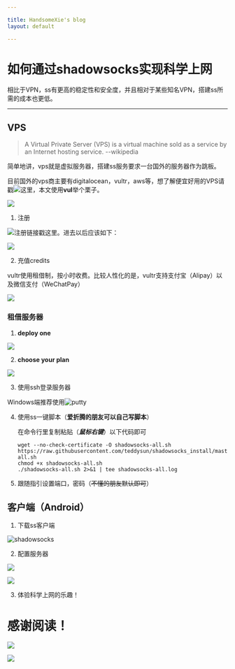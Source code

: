 ```yaml
---

title: HandsomeXie's blog
layout: default

---
```



# 如何通过shadowsocks实现科学上网
相比于VPN，ss有更高的稳定性和安全度，并且相对于某些知名VPN，搭建ss所需的成本也更低。

*********************

## VPS

>A Virtual Private Server (VPS) is a virtual machine sold as a service by an Internet hosting service.   --wikipedia

简单地讲，vps就是虚拟服务器，搭建ss服务要求一台国外的服务器作为跳板。

目前国外的vps商主要有digitalocean，vultr，aws等，想了解便宜好用的VPS请戳![这里](http://www.vpsdx.com/?ugfcba=uv70e3)，本文使用**vul**举个栗子。

![](/vultr.png)

1. 注册

![**注册链接戳这里**](https://www.vultr.com/?ref=7235190)。进去以后应该如下：

![](/注册.png)

2. 充值credits

vultr使用租借制，按小时收费。比较人性化的是，vultr支持支付宝（Alipay）以及微信支付（WeChatPay）

![](/cz.png)

### 租借服务器
1. **deploy one**

![](/jfwq1.png)

2. **choose your plan**


![](/jfwq2.png)

3. 使用ssh登录服务器

Windows端推荐使用![putty](https://www.putty.org/)

4. 使用ss一键脚本（**爱折腾的朋友可以自己写脚本**）

    在命令行里复制粘贴（***鼠标右键***）以下代码即可
    ```
    wget --no-check-certificate -O shadowsocks-all.sh https://raw.githubusercontent.com/teddysun/shadowsocks_install/master/shadowsocks-all.sh
    chmod +x shadowsocks-all.sh
    ./shadowsocks-all.sh 2>&1 | tee shadowsocks-all.log
    ```

5. 跟随指引设置端口，密码（~~不懂的朋友默认即可~~）

## 客户端（Android）

1. 下载ss客户端 

![shadowsocks](https://github.com/shadowsocks/shadowsocks/ss.png)  

2. 配置服务器

![](/jfwq01.png)

![](/jfwq00.png)


3. 体验科学上网的乐趣！

# 感谢阅读！

![](/cz.PNG )

![](markdown2.jpg)